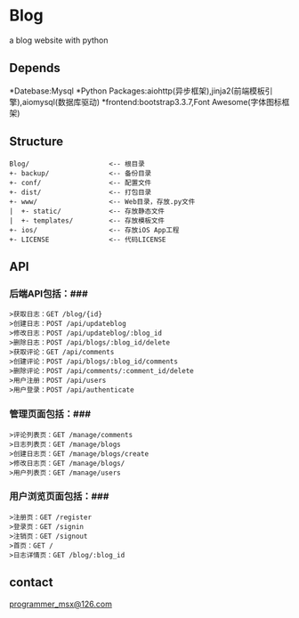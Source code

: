 # Blog #
  a blog website with python
   
## Depends ##   
  *Datebase:Mysql
  *Python Packages:aiohttp(异步框架),jinja2(前端模板引擎),aiomysql(数据库驱动)
  *frontend:bootstrap3.3.7,Font Awesome(字体图标框架)
 
## Structure ##  
  
    Blog/                    <-- 根目录
    +- backup/               <-- 备份目录
    +- conf/                 <-- 配置文件
    +- dist/                 <-- 打包目录
    +- www/                  <-- Web目录，存放.py文件
    |  +- static/            <-- 存放静态文件
    |  +- templates/         <-- 存放模板文件
    +- ios/                  <-- 存放iOS App工程
    +- LICENSE               <-- 代码LICENSE

## API ##
  ### 后端API包括：###  
    >获取日志：GET /blog/{id}  
    >创建日志：POST /api/updateblog 
    >修改日志：POST /api/updateblog/:blog_id  
    >删除日志：POST /api/blogs/:blog_id/delete  
    >获取评论：GET /api/comments  
    >创建评论：POST /api/blogs/:blog_id/comments  
    >删除评论：POST /api/comments/:comment_id/delete  
    >用户注册：POST /api/users  
    >用户登录：POST /api/authenticate 
  ### 管理页面包括：###  
    >评论列表页：GET /manage/comments  
    >日志列表页：GET /manage/blogs  
    >创建日志页：GET /manage/blogs/create  
    >修改日志页：GET /manage/blogs/  
    >用户列表页：GET /manage/users  
  ### 用户浏览页面包括：###  
    >注册页：GET /register   
    >登录页：GET /signin   
    >注销页：GET /signout   
    >首页：GET /   
    >日志详情页：GET /blog/:blog_id      

## contact ##  
  programmer_msx@126.com